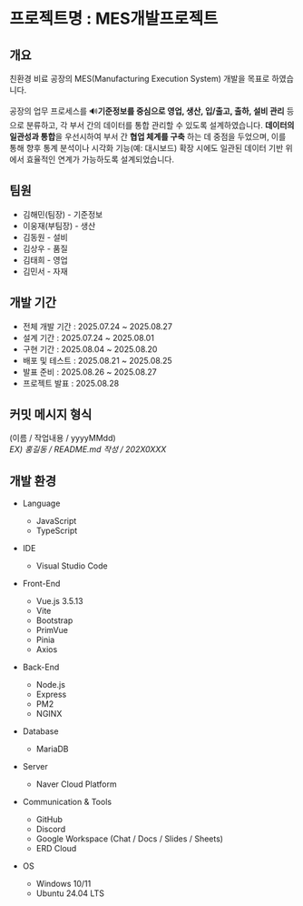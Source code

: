 # 프로젝트명 : MES개발프로젝트

## 개요
친환경 비료 공장의 MES(Manufacturing Execution System) 개발을 목표로 하였습니다.<br/> 
<br/>
공장의 업무 프로세스를 🔊**기준정보를 중심으로 영업, 생산, 입/출고, 출하, 설비 관리** 등으로 분류하고, 각 부서 간의 데이터를 통합 관리할 수 있도록 설계하였습니다.  **데이터의 일관성과 통합**을 우선시하여 부서 간 **협업 체계를 구축** 하는 데 중점을 두었으며, 이를 통해 향후 통계 분석이나 시각화 기능(예: 대시보드) 확장 시에도 일관된 데이터 기반 위에서 효율적인 연계가 가능하도록 설계되었습니다.<br/> 

## 팀원
- 김해민(팀장) - 기준정보
- 이웅재(부팀장) - 생산
- 김동원 - 설비
- 김상우 - 품질
- 김태희 - 영업
- 김민서 - 자재

## 개발 기간
- 전체 개발 기간 : 2025.07.24 ~ 2025.08.27
- 설계 기간 : 2025.07.24 ~ 2025.08.01
- 구현 기간 : 2025.08.04 ~ 2025.08.20
- 배포 및 테스트 : 2025.08.21 ~ 2025.08.25
- 발표 준비 : 2025.08.26 ~ 2025.08.27
- 프로젝트 발표 : 2025.08.28<br/> 

## 커밋 메시지 형식
(이름 / 작업내용 / yyyyMMdd)<br/> 
*EX) 홍길동 / README.md 작성 / 202X0XXX* <br/> 

## 개발 환경
- Language
  - JavaScript
  - TypeScript

- IDE
  - Visual Studio Code

- Front-End
  - Vue.js 3.5.13
  - Vite
  - Bootstrap
  - PrimVue
  - Pinia
  - Axios

- Back-End
  - Node.js
  - Express 
  - PM2
  - NGINX

- Database
  - MariaDB

- Server
  - Naver Cloud Platform

- Communication & Tools
  - GitHub
  - Discord
  - Google Workspace (Chat / Docs / Slides / Sheets)
  - ERD Cloud

- OS
  - Windows 10/11
  - Ubuntu 24.04 LTS
